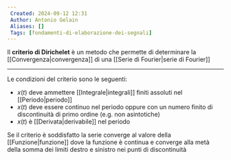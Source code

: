 ```yaml
---
 Created: 2024-09-12 12:31
 Author: Antonio Gelain
 Aliases: []
 Tags: [fondamenti-di-elaborazione-dei-segnali]
---
```


Il **criterio di Dirichelet** è un metodo che permette di determinare la [[Convergenza|convergenza]] di una [[Serie di Fourier|serie di Fourier]]

---

Le condizioni del criterio sono le seguenti:
- $x(t)$ deve ammettere [[Integrale|integrali]] finiti assoluti nel [[Periodo|periodo]]
- $x(t)$ deve essere continuo nel periodo oppure con un numero finito di discontinuità di primo ordine (e.g. non asintotiche)
- $x(t)$ è [[Derivata|derivabile]] nel periodo

Se il criterio è soddisfatto la serie converge al valore della [[Funzione|funzione]] dove la funzione è continua e converge alla metà della somma dei limiti destro e sinistro nei punti di discontinuità